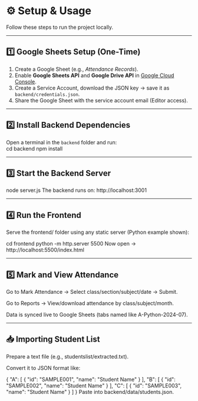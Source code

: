 # ⚙️ Setup & Usage  

Follow these steps to run the project locally.  

---

## 1️⃣ Google Sheets Setup (One-Time)  
1. Create a Google Sheet (e.g., *Attendance Records*).  
2. Enable **Google Sheets API** and **Google Drive API** in [Google Cloud Console](https://console.cloud.google.com/).  
3. Create a Service Account, download the JSON key → save it as `backend/credentials.json`.  
4. Share the Google Sheet with the service account email (Editor access).  

---

## 2️⃣ Install Backend Dependencies  
Open a terminal in the `backend` folder and run:  
cd backend
npm install

---

## 3️⃣ Start the Backend Server

node server.js
The backend runs on: http://localhost:3001

---

## 4️⃣ Run the Frontend
Serve the frontend/ folder using any static server (Python example shown):

cd frontend
python -m http.server 5500
Now open → http://localhost:5500/index.html

---

## 5️⃣ Mark and View Attendance
Go to Mark Attendance → Select class/section/subject/date → Submit.

Go to Reports → View/download attendance by class/subject/month.

Data is synced live to Google Sheets (tabs named like A-Python-2024-07).

---

## 📥 Importing Student List
Prepare a text file (e.g., studentslist/extracted.txt).

Convert it to JSON format like:

{
  "A": [ { "id": "SAMPLE001", "name": "Student Name" } ],
  "B": [ { "id": "SAMPLE002", "name": "Student Name" } ],
  "C": [ { "id": "SAMPLE003", "name": "Student Name" } ]
}
Paste into backend/data/students.json.

